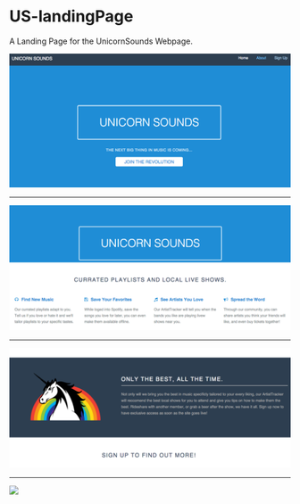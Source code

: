 # US-landingPage

A Landing Page for the UnicornSounds Webpage.

<img src ="/UnicornSoundsLandingPage/images/first.png">
<hr>
<img src ="/UnicornSoundsLandingPage/images/second.png">
<hr>
<img src ="/UnicornSoundsLandingPage/images/third.png">
<hr>
<img src = "/UnicornSoundsLandingPage/images/forth.png">
